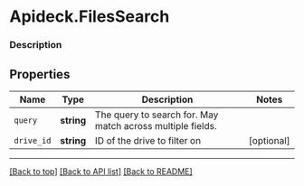 # Apideck.FilesSearch

### Description

## Properties
Name | Type | Description | Notes
------------ | ------------- | ------------- | -------------
`query` | **string** | The query to search for. May match across multiple fields. | 
`drive_id` | **string** | ID of the drive to filter on | [optional] 





---

[[Back to top]](#) [[Back to API list]](../../../../README.md#documentation-for-api-endpoints) [[Back to README]](../../../../README.md)


